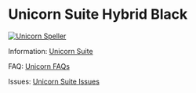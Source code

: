 # Unicorn Suite Hybrid Black

[![Unicorn Speller](https://img.youtube.com/vi/CTmC0481adE/0.jpg)](https://www.youtube.com/watch?v=CTmC0481adE "Unicorn Speller")

Information:
[Unicorn Suite](https://github.com/unicorn-bi/Unicorn-Suite-1.18/wiki)

FAQ:
[Unicorn FAQs](https://www.unicorn-bi.com)

Issues:
[Unicorn Suite Issues](https://github.com/unicorn-bi/Unicorn-Suite-1.18/issues)
